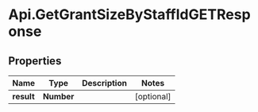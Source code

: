 # Api.GetGrantSizeByStaffIdGETResponse

## Properties
Name | Type | Description | Notes
------------ | ------------- | ------------- | -------------
**result** | **Number** |  | [optional] 


